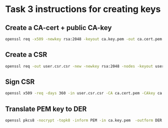 # Task 3 instructions for creating keys

## Create a CA-cert + public CA-key

```bash
openssl req -x509 -newkey rsa:2048 -keyout ca.key.pem -out ca.cert.pem -nodes -days 365
```

## Create a CSR

```bash
openssl req -out user.csr.csr -new -newkey rsa:2048 -nodes -keyout user.private.key
```

## Sign CSR

```bash
openssl x509 -req -days 360 -in user.csr.csr -CA ca.cert.pem -CAkey ca.key.pem -CAcreateserial -out user.sha1.pem -sha256
```

## Translate PEM key to DER

```bash
openssl pkcs8 -nocrypt -topk8 -inform PEM -in ca.key.pem  -outform DER -out
```
